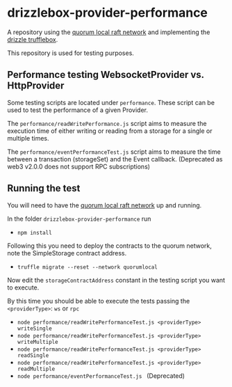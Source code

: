 # drizzlebox-provider-performance

A repository using the [quorum local raft network](https://github.com/51nodes/quorum-local-raft-network) and implementing the [drizzle trufflebox](https://www.trufflesuite.com/boxes/drizzle).

This repository is used for testing purposes. 


## Performance testing WebsocketProvider vs. HttpProvider

Some testing scripts are located under `performance`. These script can be used to test the performance of a given Provider. 

The `performance/readWritePerformance.js` script aims to measure the execution time of either writing or reading from a storage for a single or multiple times. 

The `performance/eventPerformanceTest.js` script aims to measure the time between a transaction (storageSet) and the Event callback. (Deprecated as web3 v2.0.0 does not support RPC subscriptions)


## Running the test 

You will need to have the [quorum local raft network](https://github.com/51nodes/quorum-local-raft-network) up and running. 

In the folder `drizzlebox-provider-performance` run
- `npm install`

Following this you need to deploy the contracts to the quorum network, note the SimpleStorage contract address.
- `truffle migrate --reset --network quorumlocal`

Now edit the `storageContractAddress` constant in the testing script you want to execute.



By this time you should be able to execute the tests passing the ```<providerType>```: ```ws``` or ```rpc```
- `node performance/readWritePerformanceTest.js <providerType> writeSingle`
- `node performance/readWritePerformanceTest.js <providerType> writeMultiple`
- `node performance/readWritePerformanceTest.js <providerType> readSingle`
- `node performance/readWritePerformanceTest.js <providerType> readMultiple`   
- `node performance/eventPerformanceTest.js ` (Deprecated)





